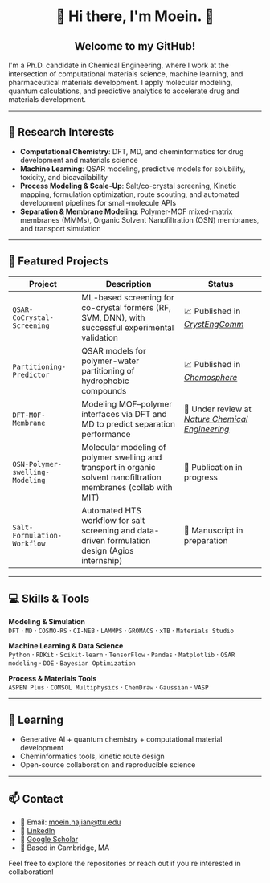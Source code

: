 <div align="center">
  
# 👋 Hi there, I'm Moein. 🙂
## Welcome to my GitHub!
</div>

I'm a Ph.D. candidate in Chemical Engineering, where I work at the intersection of computational materials science, machine learning, and pharmaceutical materials development. I apply molecular modeling, quantum calculations, and predictive analytics to accelerate drug and materials development.

---

## 🔬 Research Interests

- **Computational Chemistry**: DFT, MD, and cheminformatics for drug development and materials science
- **Machine Learning**: QSAR modeling, predictive models for solubility, toxicity, and bioavailability
- **Process Modeling & Scale-Up**: Salt/co-crystal screening, Kinetic mapping, formulation optimization, route scouting, and automated development pipelines for small-molecule APIs
- **Separation & Membrane Modeling**: Polymer-MOF mixed-matrix membranes (MMMs), Organic Solvent Nanofiltration (OSN) membranes, and transport simulation

---

## 📁 Featured Projects

| Project | Description | Status |
|--------|-------------|--------|
| `QSAR-CoCrystal-Screening` | ML-based screening for co-crystal formers (RF, SVM, DNN), with successful experimental validation | 📈 Published in [*CrystEngComm*](https://doi.org/10.1039/D3CE01252B) |
| `Partitioning-Predictor` | QSAR models for polymer-water partitioning of hydrophobic compounds | 📈 Published in [*Chemosphere*](https://doi.org/10.1016/j.chemosphere.2024.143781) |
| `DFT-MOF-Membrane` | Modeling MOF–polymer interfaces via DFT and MD to predict separation performance | 🔬 Under review at [*Nature Chemical Engineering*](https://doi.org/10.21203/rs.3.rs-4732861/v1) |
| `OSN-Polymer-swelling-Modeling` | Molecular modeling of polymer swelling and transport in organic solvent nanofiltration membranes (collab with MIT) | 🧪 Publication in progress |
| `Salt-Formulation-Workflow` | Automated HTS workflow for salt screening and data-driven formulation design (Agios internship) | 🧫 Manuscript in preparation |

---

## 💻 Skills & Tools

**Modeling & Simulation**  
`DFT` · `MD` · `COSMO-RS` · `CI-NEB` · `LAMMPS` · `GROMACS` · `xTB` · `Materials Studio`

**Machine Learning & Data Science**  
`Python` · `RDKit` · `Scikit-learn` · `TensorFlow` · `Pandas` · `Matplotlib` · `QSAR modeling` · `DOE` · `Bayesian Optimization`

**Process & Materials Tools**  
`ASPEN Plus` · `COMSOL Multiphysics` · `ChemDraw` · `Gaussian` · `VASP`


---

## 🌱 Learning

- Generative AI + quantum chemistry + computational material development 
- Cheminformatics tools, kinetic route design  
- Open-source collaboration and reproducible science

---

## 📫 Contact

- 📧 Email: moein.hajian@ttu.edu  
- 🔗 [LinkedIn](https://www.linkedin.com/in/moein-hajian/)  
- 🔬 [Google Scholar](https://scholar.google.com/citations?user=Ub4kgSkAAAAJ&hl=en)
- 📍 Based in Cambridge, MA


Feel free to explore the repositories or reach out if you're interested in collaboration!




<!--

---

## 📈 Ongoing Goals

- Contribute to **autonomous drug development pipelines** combining generative AI, quantum chemistry, and kinetic route modeling.
- Develop **multi-scale predictive platforms** for bridging molecule design to process optimization and manufacturing scale-up.
- Apply **physics-aware ML** and hybrid modeling approaches to create generalizable, data-efficient predictors for pharmaceutical systems.


<picture>
  <source media="(prefers-color-scheme: dark)" srcset="https://raw.githubusercontent.com/moeinhajian/moeinhajian/output/github-contribution-grid-snake-dark.svg">
  <source media="(prefers-color-scheme: light)" srcset="https://raw.githubusercontent.com/moeinhajian/moeinhajian/output/github-contribution-grid-snake.svg">
  <img alt="github contribution grid snake animation" src="https://raw.githubusercontent.com/moeinhajian/moeinhajian/output/github-contribution-grid-snake.svg">
</picture>

_generated with [Platane/snk](https://github.com/Platane/snk)_

<!--
**moeinhajian/moeinhajian** is a ✨ _special_ ✨ repository because its `README.md` (this file) appears on your GitHub profile.

Here are some ideas to get you started:

- 🔭 I’m currently working on ...
- 🌱 I’m currently learning ...
- 👯 I’m looking to collaborate on ...
- 🤔 I’m looking for help with ...
- 💬 Ask me about ...
- 📫 How to reach me: ...
- 😄 Pronouns: ...
- ⚡ Fun fact: ...
-->
